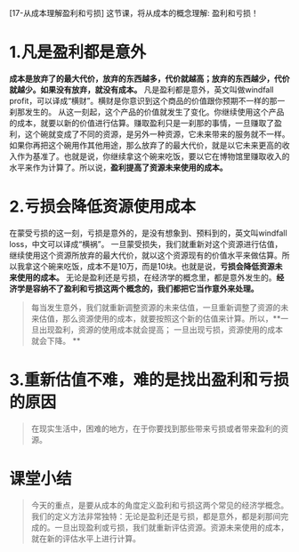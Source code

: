 [17-从成本理解盈利和亏损]
这节课，将从成本的概念理解: 盈利和亏损！

# 1.凡是盈利都是意外
**成本是放弃了的最大代价，放弃的东西越多，代价就越高；放弃的东西越少，代价就越少。如果没有放弃，就没有成本。**
凡是盈利都是意外，英文叫做windfall profit，可以译成“横财”。横财是你意识到这个商品的价值跟你预期不一样的那一刹那发生的。
从这一刻起，这个产品的价值就发生了变化。你继续使用这个产品的成本，就要以新的价值进行估算。赚取盈利只是一刹那的事情，一旦赚取了盈利，这个碗就变成了不同的资源，是另外一种资源，它未来带来的服务就不一样。
如果你再把这个碗用作其他用途，那么放弃了的最大代价，就是以它未来更高的收入作为基准了。也就是说，你继续拿这个碗来吃饭，要以它在博物馆里赚取收入的水平来作为计算了。所以说，**盈利提高了资源未来使用的成本。**
# 2.亏损会降低资源使用成本
在蒙受亏损的这一刻，亏损是意外的，是没有想象到、预料到的，英文叫windfall loss，中文可以译成“横祸”。
一旦蒙受损失，我们就重新对这个资源进行估值，继续使用这个资源所放弃的最大代价，就以这个资源现有的价值水平来做估算。所以我拿这个碗来吃饭，成本不是10万，而是10块。也就是说，**亏损会降低资源未来使用的成本。**
无论是盈利还是亏损，在经济学的概念里，都是意外发生的。**经济学是容纳不了盈利和亏损这两个概念的，我们都把它当作意外来处理。**
> 每当发生意外，我们就重新调整资源的未来估值，一旦重新调整了资源的未来估值，那么资源使用的成本，就要按照这个新的估值来计算。所以，**一旦出现盈利，资源的使用成本就会提高； 一旦出现亏损，资源使用的成本就会下降。 **

# 3.重新估值不难，难的是找出盈利和亏损的原因
> 在现实生活中，困难的地方，在于你要找到那些带来亏损或者带来盈利的资源。

# 课堂小结
> 今天的重点，是要从成本的角度定义盈利和亏损这两个常见的经济学概念。我们的定义方法非常独特：无论是盈利还是亏损，都是意外，都是刹那间完成的。一旦出现盈利或亏损，我们就重新评估资源。资源未来使用的成本，就在新的评估水平上进行计算。


